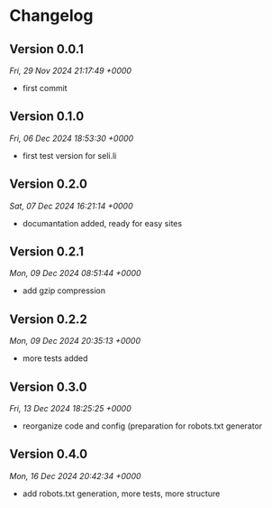 # Changelog



## Version 0.0.1
*Fri, 29 Nov 2024 21:17:49 +0000*
- first commit


## Version 0.1.0
*Fri, 06 Dec 2024 18:53:30 +0000*
- first test version for seli.li


## Version 0.2.0
*Sat, 07 Dec 2024 16:21:14 +0000*
- documantation added, ready for easy sites


## Version 0.2.1
*Mon, 09 Dec 2024 08:51:44 +0000*
- add gzip compression


## Version 0.2.2
*Mon, 09 Dec 2024 20:35:13 +0000*
- more tests added


## Version 0.3.0
*Fri, 13 Dec 2024 18:25:25 +0000*
- reorganize code and config (preparation for robots.txt generator


## Version 0.4.0
*Mon, 16 Dec 2024 20:42:34 +0000*
- add robots.txt generation, more tests, more structure
